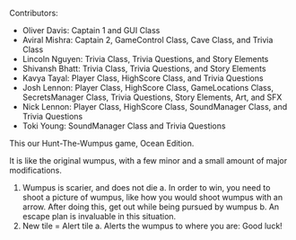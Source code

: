 Contributors:
- Oliver Davis: Captain 1 and GUI Class
- Aviral Mishra: Captain 2, GameControl Class, Cave Class, and Trivia Class
- Lincoln Nguyen: Trivia Class, Trivia Questions, and Story Elements
- Shivansh Bhatt: Trivia Class, Trivia Questions, and Story Elements
- Kavya Tayal: Player Class, HighScore Class, and Trivia Questions
- Josh Lennon: Player Class, HighScore Class, GameLocations Class, SecretsManager Class, Trivia Questions, Story Elements, Art, and SFX
- Nick Lennon: Player Class, HighScore Class, SoundManager Class, and Trivia Questions
- Toki Young: SoundManager Class and Trivia Questions

This our Hunt-The-Wumpus game, Ocean Edition.

It is like the original wumpus, with a few minor and a small amount of major modifications.
1. Wumpus is scarier, and does not die
    a. In order to win, you need to shoot a picture of wumpus, like how you would shoot wumpus with an arrow. After doing this, get out while being pursued by wumpus
    b. An escape plan is invaluable in this situation.
2. New tile = Alert tile
    a. Alerts the wumpus to where you are: Good luck!

